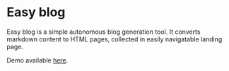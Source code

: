 # Easy blog

Easy blog is a simple autonomous blog generation tool. It converts markdown content to HTML pages, collected in easily navigatable landing page.

Demo available [here](https://dvdty.github.io/easy-blog/).
